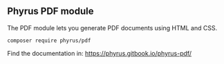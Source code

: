 ﻿## Phyrus PDF module

The PDF module lets you generate PDF documents using HTML and CSS.

    composer require phyrus/pdf

Find the documentation in: https://phyrus.gitbook.io/phyrus-pdf/